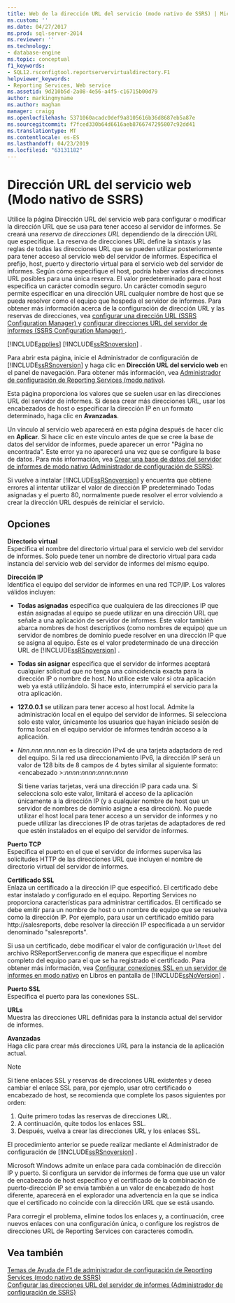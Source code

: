 ```yaml
---
title: Web de la dirección URL del servicio (modo nativo de SSRS) | Microsoft Docs
ms.custom: ''
ms.date: 04/27/2017
ms.prod: sql-server-2014
ms.reviewer: ''
ms.technology:
- database-engine
ms.topic: conceptual
f1_keywords:
- SQL12.rsconfigtool.reportservervirtualdirectory.F1
helpviewer_keywords:
- Reporting Services, Web service
ms.assetid: 9d210b5d-2a08-4e56-a4f5-c16715b00d79
author: markingmyname
ms.author: maghan
manager: craigg
ms.openlocfilehash: 5371060acadc0def9a8105616b36d8687eb5a87e
ms.sourcegitcommit: f7fced330b64d6616aeb8766747295807c92dd41
ms.translationtype: MT
ms.contentlocale: es-ES
ms.lasthandoff: 04/23/2019
ms.locfileid: "63131182"
---
```

# <a name="web-service-url-ssrs-native-mode"></a>Dirección URL del servicio web (Modo nativo de SSRS)
  Utilice la página Dirección URL del servicio web para configurar o modificar la dirección URL que se usa para tener acceso al servidor de informes. Se creará una *reserva de direcciones URL* dependiendo de la dirección URL que especifique. La reserva de direcciones URL define la sintaxis y las reglas de todas las direcciones URL que se pueden utilizar posteriormente para tener acceso al servicio web del servidor de informes. Especifica el prefijo, host, puerto y directorio virtual para el servicio web del servidor de informes. Según cómo especifique el host, podría haber varias direcciones URL posibles para una única reserva. El valor predeterminado para el host especifica un carácter comodín seguro. Un carácter comodín seguro permite especificar en una dirección URL cualquier nombre de host que se pueda resolver como el equipo que hospeda el servidor de informes. Para obtener más información acerca de la configuración de dirección URL y las reservas de direcciones, vea [configurar una dirección URL &#40;SSRS Configuration Manager&#41; ](../../reporting-services/install-windows/configure-a-url-ssrs-configuration-manager.md) y [configurar direcciones URL del servidor de informes &#40;SSRS Configuration Manager&#41; ](../../reporting-services/install-windows/configure-report-server-urls-ssrs-configuration-manager.md).  
  
 [!INCLUDE[applies](../../includes/applies-md.md)] [!INCLUDE[ssRSnoversion](../../includes/ssrsnoversion-md.md)] .  
  
 Para abrir esta página, inicie el Administrador de configuración de [!INCLUDE[ssRSnoversion](../../includes/ssrsnoversion-md.md)] y haga clic en **Dirección URL del servicio web** en el panel de navegación. Para obtener más información, vea [Administrador de configuración de Reporting Services &#40;modo nativo&#41;](../../../2014/sql-server/install/reporting-services-configuration-manager-native-mode.md).  
  
 Esta página proporciona los valores que se suelen usar en las direcciones URL del servidor de informes. Si desea crear más direcciones URL, usar los encabezados de host o especificar la dirección IP en un formato determinado, haga clic en **Avanzadas**.  
  
 Un vínculo al servicio web aparecerá en esta página después de hacer clic en **Aplicar**. Si hace clic en este vínculo antes de que se cree la base de datos del servidor de informes, puede aparecer un error "Página no encontrada". Este error ya no aparecerá una vez que se configure la base de datos. Para más información, vea [Crear una base de datos del servidor de informes de modo nativo &#40;Administrador de configuración de SSRS&#41;](../../reporting-services/install-windows/ssrs-report-server-create-a-native-mode-report-server-database.md).  
  
 Si vuelve a instalar [!INCLUDE[ssRSnoversion](../../includes/ssrsnoversion-md.md)] y encuentra que obtiene errores al intentar utilizar el valor de dirección IP predeterminado Todas asignadas y el puerto 80, normalmente puede resolver el error volviendo a crear la dirección URL después de reiniciar el servicio.  
  
## <a name="options"></a>Opciones  
 **Directorio virtual**  
 Especifica el nombre del directorio virtual para el servicio web del servidor de informes. Solo puede tener un nombre de directorio virtual para cada instancia del servicio web del servidor de informes del mismo equipo.  
  
 **Dirección IP**  
 Identifica el equipo del servidor de informes en una red TCP/IP. Los valores válidos incluyen:  
  
-   **Todas asignadas** especifica que cualquiera de las direcciones IP que están asignadas al equipo se puede utilizar en una dirección URL que señale a una aplicación de servidor de informes. Este valor también abarca nombres de host descriptivos (como nombres de equipo) que un servidor de nombres de dominio puede resolver en una dirección IP que se asigna al equipo. Éste es el valor predeterminado de una dirección URL de [!INCLUDE[ssRSnoversion](../../includes/ssrsnoversion-md.md)] .  
  
-   **Todas sin asignar** especifica que el servidor de informes aceptará cualquier solicitud que no tenga una coincidencia exacta para la dirección IP o nombre de host. No utilice este valor si otra aplicación web ya está utilizándolo. Si hace esto, interrumpirá el servicio para la otra aplicación.  
  
-   **127.0.0.1** se utilizan para tener acceso al host local. Admite la administración local en el equipo del servidor de informes. Si selecciona solo este valor, únicamente los usuarios que hayan iniciado sesión de forma local en el equipo servidor de informes tendrán acceso a la aplicación.  
  
-   *Nnn.nnn.nnn.nnn* es la dirección IPv4 de una tarjeta adaptadora de red del equipo. Si la red usa direccionamiento IPv6, la dirección IP será un valor de 128 bits de 8 campos de 4 bytes similar al siguiente formato: \<encabezado >:*nnnn:nnnn:nnnn:nnnn*  
  
     Si tiene varias tarjetas, verá una dirección IP para cada una. Si selecciona solo este valor, limitará el acceso de la aplicación únicamente a la dirección IP (y a cualquier nombre de host que un servidor de nombres de dominio asigne a esa dirección). No puede utilizar el host local para tener acceso a un servidor de informes y no puede utilizar las direcciones IP de otras tarjetas de adaptadores de red que estén instalados en el equipo del servidor de informes.  
  
 **Puerto TCP**  
 Especifica el puerto en el que el servidor de informes supervisa las solicitudes HTTP de las direcciones URL que incluyen el nombre de directorio virtual del servidor de informes.  
  
 **Certificado SSL**  
 Enlaza un certificado a la dirección IP que especificó. El certificado debe estar instalado y configurado en el equipo. Reporting Services no proporciona características para administrar certificados. El certificado se debe emitir para un nombre de host o un nombre de equipo que se resuelva como la dirección IP. Por ejemplo, para usar un certificado emitido para http://salesreports, debe resolver la dirección IP especificada a un servidor denominado "salesreports".  
  
 Si usa un certificado, debe modificar el valor de configuración `UrlRoot` del archivo RSReportServer.config de manera que especifique el nombre completo del equipo para el que se ha registrado el certificado. Para obtener más información, vea [Configurar conexiones SSL en un servidor de informes en modo nativo](../../reporting-services/security/configure-ssl-connections-on-a-native-mode-report-server.md) en Libros en pantalla de [!INCLUDE[ssNoVersion](../../includes/ssnoversion-md.md)] .  
  
 **Puerto SSL**  
 Especifica el puerto para las conexiones SSL.  
  
 **URLs**  
 Muestra las direcciones URL definidas para la instancia actual del servidor de informes.  
  
 **Avanzadas**  
 Haga clic para crear más direcciones URL para la instancia de la aplicación actual.  
  
> [!NOTE]
>  Si tiene enlaces SSL y reservas de direcciones URL existentes y desea cambiar el enlace SSL para, por ejemplo, usar otro certificado o encabezado de host, se recomienda que complete los pasos siguientes por orden:  
> 
>  1.  Quite primero todas las reservas de direcciones URL.  
> 2.  A continuación, quite todos los enlaces SSL.  
> 3.  Después, vuelva a crear las direcciones URL y los enlaces SSL.  
> 
>  El procedimiento anterior se puede realizar mediante el Administrador de configuración de [!INCLUDE[ssRSnoversion](../../includes/ssrsnoversion-md.md)] .  
> 
>  Microsoft Windows admite un enlace para cada combinación de dirección IP y puerto. Si configura un servidor de informes de forma que use un valor de encabezado de host específico y el certificado de la combinación de puerto-dirección IP se envía también a un valor de encabezado de host diferente, aparecerá en el explorador una advertencia en la que se indica que el certificado no coincide con la dirección URL que se está usando.  
> 
>  Para corregir el problema, elimine todos los enlaces y, a continuación, cree nuevos enlaces con una configuración única, o configure los registros de direcciones URL de Reporting Services con caracteres comodín.  
  
## <a name="see-also"></a>Vea también  
 [Temas de Ayuda de F1 de administrador de configuración de Reporting Services &#40;modo nativo de SSRS&#41;](../../../2014/sql-server/install/reporting-services-configuration-manager-f1-help-topics-ssrs-native-mode.md)   
 [Configurar las direcciones URL del servidor de informes &#40;Administrador de configuración de SSRS&#41;](../../reporting-services/install-windows/configure-report-server-urls-ssrs-configuration-manager.md)  
  
  
